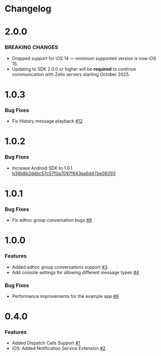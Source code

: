 # Changelog

# 2.0.0

### BREAKING CHANGES

* Dropped support for iOS 14 — minimum supported version is now iOS 15.
* Updating to SDK 2.0.0 or higher will be **required** to continue communication with Zello servers starting October 2025.

# 1.0.3

### Bug Fixes

* Fix History message playback [#12](https://github.com/zelloptt/react-native-zello-sdk/pull/12)

# 1.0.2

### Bug Fixes

* Increase Android SDK to 1.0.1 [b36b8b2ddbc57c57f0a7097f643ea6d47be08293](https://github.com/zelloptt/react-native-zello-sdk/commit/b36b8b2ddbc57c57f0a7097f643ea6d47be08293)

# 1.0.1

### Bug Fixes

* Fix adhoc group conversation bugs [#9](https://github.com/zelloptt/react-native-zello-sdk/pull/9)

# 1.0.0

### Features

* Added adhoc group conversations support [#3](https://github.com/zelloptt/react-native-zello-sdk/pull/3)
* Add console settings for allowing different message types [#4](https://github.com/zelloptt/react-native-zello-sdk/pull/4)

### Bug Fixes

* Performance improvements for the example app [#6](https://github.com/zelloptt/react-native-zello-sdk/pull/6/files)

# 0.4.0

### Features

* Added Dispatch Calls Support [#1](https://github.com/zelloptt/react-native-zello-sdk/pull/1)
* iOS: Added Notification Service Extension [#2](https://github.com/zelloptt/react-native-zello-sdk/pull/2)
